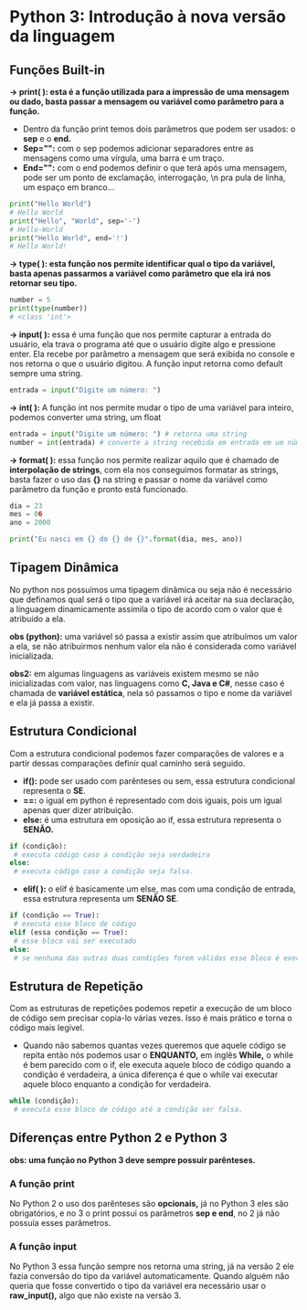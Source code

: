 # Python 3: Introdução à nova versão da linguagem

## Funções Built-in

**→ print( ): esta é a função utilizada para a impressão de uma mensagem ou dado, basta passar a mensagem ou variável como parâmetro para a função.**

- Dentro da função print temos dois parâmetros que podem ser usados: o **sep** e o **end.**
- **Sep="":** com o sep podemos adicionar separadores entre as mensagens como uma vírgula, uma barra e um traço.
- **End="":** com o end podemos definir o que terá após uma mensagem, pode ser um ponto de exclamação, interrogação, \n pra pula de linha, um espaço em branco...

```python
print("Hello World")
# Hello World
print("Hello", "World", sep='-')
# Hello-World
print("Hello World", end='!')
# Hello World!
```

**→ type( ): esta função nos permite identificar qual o tipo da variável, basta apenas passarmos a variável como parâmetro que ela irá nos retornar seu tipo.**

```python
number = 5
print(type(number))
# <class 'int'>
```

**→ input( ):** essa é uma função que nos permite capturar a entrada do usuário, ela trava o programa até que o usuário digite algo e pressione enter. Ela recebe por parâmetro a mensagem que será exibida no console e nos retorna o que o usuário digitou. A função input retorna como default sempre uma string.

```python
entrada = input("Digite um número: ")
```

**→ int( ):** A função int nos permite mudar o tipo de uma variável para inteiro, podemos converter uma string, um float

```python
entrada = input("Digite um número: ") # retorna uma string
number = int(entrada) # converte a string recebida em entrada em um número inteiro.
```

**→ format( ):** essa função nos permite realizar aquilo que é chamado de **interpolação de strings**, com ela nos conseguimos formatar as strings, basta fazer o uso das **{}** na string e passar o nome da variável como parâmetro da função e pronto está funcionado.

```python
dia = 23
mes = 06
ano = 2000

print("Eu nasci em {} do {} de {}".format(dia, mes, ano))
```

## Tipagem Dinâmica

No python nos possuímos uma tipagem dinâmica ou seja não é necessário que definamos qual será o tipo que a variável irá aceitar na sua declaração, a linguagem dinamicamente assimila o tipo de acordo com o valor que é atribuído a ela.

**obs (python):** uma variável só passa a existir assim que atribuímos um valor a ela, se não atribuirmos nenhum valor ela não é considerada como variável inicializada.

**obs2:** em algumas linguagens as variáveis existem mesmo se não inicializadas com valor, nas linguagens como **C, Java e C#**, nesse caso é chamada de **variável estática**, nela só passamos o tipo e nome da variável e ela já passa a existir.

## Estrutura Condicional

Com a estrutura condicional podemos fazer comparações de valores e a partir dessas comparações definir qual caminho será seguido.

- **if():** pode ser usado com parênteses ou sem, essa estrutura condicional representa o **SE**.
- **==:** o igual em python é representado com dois iguais, pois um igual apenas quer dizer atribuição.
- **else:** é uma estrutura em oposição ao if, essa estrutura representa o **SENÃO.**

```python
if (condição):
 # executa código caso a condição seja verdadeira
else:
 # executa código caso a condição seja falsa.
```

- **elif( ):** o elif é basicamente um else, mas com uma condição de entrada, essa estrutura representa um **SENÃO SE**.

```python
if (condição == True):
 # executa esse bloco de código
elif (essa condição == True):
 # esse bloco vai ser executado
else:
 # se nenhuma das outras duas condições forem válidas esse bloco é executado.
```

## Estrutura de Repetição

Com as estruturas de repetições podemos repetir a execução de um bloco de código sem precisar copia-lo várias vezes. Isso é mais prático e torna o código mais legível.

- Quando não sabemos quantas vezes queremos que aquele código se repita então nós podemos usar o **ENQUANTO,** em inglês **While,** o while é bem parecido com o if, ele executa aquele bloco de código quando a condição é verdadeira, a única diferença é que o while vai executar aquele bloco enquanto a condição for verdadeira.

```python
while (condição):
 # executa esse bloco de código até a condição ser falsa.
```

## Diferenças entre Python 2 e Python 3

**obs: uma função no Python 3 deve sempre possuir parênteses.**

### A função print

No Python 2 o uso dos parênteses são **opcionais,** já no Python 3 eles são obrigatórios, e no 3 o print possui os parâmetros **sep e end**, no 2 já não possuía esses parâmetros.

### A função input

No Python 3 essa função sempre nos retorna uma string, já na versão 2 ele fazia conversão do tipo da variável automaticamente. Quando alguém não queria que fosse convertido o tipo da variável era necessário usar o **raw_input(),** algo que não existe na versão 3.
